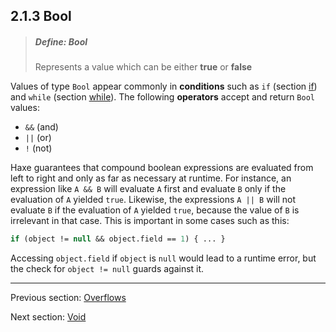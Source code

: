 ## 2.1.3 Bool

> ##### Define: Bool
>
> Represents a value which can be either **true** or **false**

Values of type `Bool` appear commonly in **conditions** such as `if` (section [if](5.15-if.md)) and `while` (section [while](5.14-while.md)). The following **operators** accept and return `Bool` values:


* `&&` (and)
* `||` (or)
* `!` (not)


Haxe guarantees that compound boolean expressions are evaluated from left to right and only as far as necessary at runtime. For instance, an expression like `A && B` will evaluate `A` first and evaluate `B` only if the evaluation of `A` yielded `true`. Likewise, the expressions `A || B` will not evaluate `B` if the evaluation of `A` yielded `true`, because the value of `B` is irrelevant in that case.
This is important in some cases such as this:

```haxe
if (object != null && object.field == 1) { ... }
```
Accessing `object.field` if `object` is `null` would lead to a runtime error, but the check for `object != null` guards against it.

---

Previous section: [Overflows](2.1.2-Overflows.md)

Next section: [Void](2.1.4-Void.md)